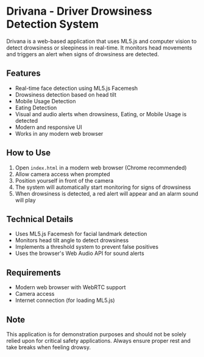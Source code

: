 # Drivana - Driver Drowsiness Detection System

Drivana is a web-based application that uses ML5.js and computer vision to detect drowsiness or sleepiness in real-time. It monitors head movements and triggers an alert when signs of drowsiness are detected.

## Features

- Real-time face detection using ML5.js Facemesh
- Drowsiness detection based on head tilt
- Mobile Usage Detection
- Eating Detection
- Visual and audio alerts when drowsiness, Eating, or Mobile Usage is detected
- Modern and responsive UI
- Works in any modern web browser

## How to Use

1. Open `index.html` in a modern web browser (Chrome recommended)
2. Allow camera access when prompted
3. Position yourself in front of the camera
4. The system will automatically start monitoring for signs of drowsiness
5. When drowsiness is detected, a red alert will appear and an alarm sound will play

## Technical Details

- Uses ML5.js Facemesh for facial landmark detection
- Monitors head tilt angle to detect drowsiness
- Implements a threshold system to prevent false positives
- Uses the browser's Web Audio API for sound alerts

## Requirements

- Modern web browser with WebRTC support
- Camera access
- Internet connection (for loading ML5.js)

## Note

This application is for demonstration purposes and should not be solely relied upon for critical safety applications. Always ensure proper rest and take breaks when feeling drowsy. 
